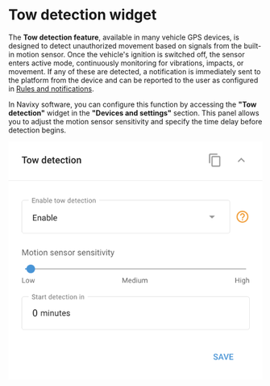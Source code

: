 # Tow detection widget

The **Tow detection feature**, available in many vehicle GPS devices, is designed to detect unauthorized movement based on signals from the built-in motion sensor. Once the vehicle's ignition is switched off, the sensor enters active mode, continuously monitoring for vibrations, impacts, or movement. If any of these are detected, a notification is immediately sent to the platform from the device and can be reported to the user as configured in [Rules and notifications](../../../rules-and-notifications/rules-and-notifications/security-1/unauthorized-movement.md).

In Navixy software, you can configure this function by accessing the **"Tow detection"** widget in the **"Devices and settings"** section. This panel allows you to adjust the motion sensor sensitivity and specify the time delay before detection begins.

![image-20240815-214358.png](../../location-and-movement/attachments/image-20240815-214358.png)

